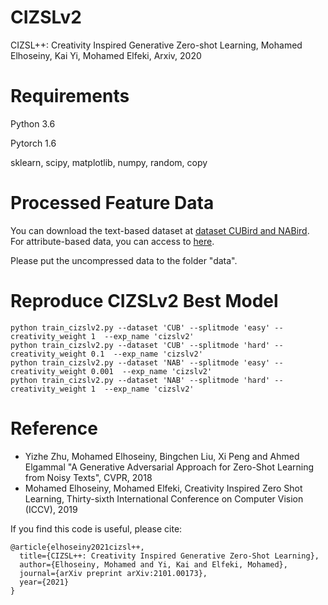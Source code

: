 # CIZSLv2
CIZSL++: Creativity Inspired Generative Zero-shot Learning, Mohamed Elhoseiny, Kai Yi, Mohamed Elfeki, Arxiv, 2020 

# Requirements
Python 3.6

Pytorch 1.6

sklearn, scipy, matplotlib, numpy, random, copy

# Processed Feature Data 
You can download the text-based dataset at [dataset CUBird and NABird](https://www.dropbox.com/s/9qovr86kgogkl6r/CUB_NAB_Data.zip). For attribute-based data, you can access to [here](https://www.mpi-inf.mpg.de/departments/computer-vision-and-machine-learning/research/zero-shot-learning/zero-shot-learning-the-good-the-bad-and-the-ugly). 

Please put the uncompressed data to the folder "data".

# Reproduce CIZSLv2 Best Model
```
python train_cizslv2.py --dataset 'CUB' --splitmode 'easy' --creativity_weight 1  --exp_name 'cizslv2'              
python train_cizslv2.py --dataset 'CUB' --splitmode 'hard' --creativity_weight 0.1  --exp_name 'cizslv2'                
python train_cizslv2.py --dataset 'NAB' --splitmode 'easy' --creativity_weight 0.001  --exp_name 'cizslv2'              
python train_cizslv2.py --dataset 'NAB' --splitmode 'hard' --creativity_weight 1  --exp_name 'cizslv2'
```        

# Reference
- Yizhe Zhu, Mohamed Elhoseiny, Bingchen Liu, Xi Peng and Ahmed Elgammal "A Generative Adversarial Approach for Zero-Shot Learning from Noisy Texts", CVPR, 2018
- Mohamed Elhoseiny, Mohamed Elfeki, Creativity Inspired Zero Shot Learning, Thirty-sixth International Conference on Computer Vision (ICCV), 2019

If you find this code is useful, please cite:

```
@article{elhoseiny2021cizsl++,
  title={CIZSL++: Creativity Inspired Generative Zero-Shot Learning},
  author={Elhoseiny, Mohamed and Yi, Kai and Elfeki, Mohamed},
  journal={arXiv preprint arXiv:2101.00173},
  year={2021}
}
```






